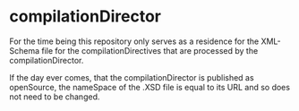 # compilationDirector


For the time being this repository only serves as a residence for the XML-Schema file for the compilationDirectives that are processed by the compilationDirector.

If the day ever comes, that the compilationDirector is published as openSource, the nameSpace of the .XSD file is equal to its URL and so does not need to be changed.
